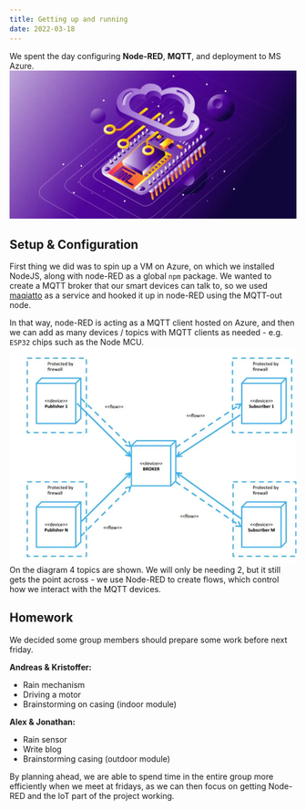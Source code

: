 ```yaml
---
title: Getting up and running
date: 2022-03-18
---
```

We spent the day configuring **Node-RED**, **MQTT**, and deployment to MS Azure.
![Node MCU IoT](./node_mcu_graphic.webp)

## Setup & Configuration
First thing we did was to spin up a VM on Azure, on which we installed NodeJS, along with node-RED as a global `npm` package. We wanted to create a MQTT broker that our smart devices can talk to, so we used [maqiatto](https://maqiatto.com/)
as a service and hooked it up in node-RED using the MQTT-out node.

In that way, node-RED is acting as a MQTT client hosted on Azure, and then we can add as many devices / topics with MQTT clients as needed - e.g. `ESP32` chips such as the Node MCU.
![](./MQTT.png)
On the diagram 4 topics are shown. We will only be needing 2, but it still gets the point across - we use Node-RED to create flows, which control how we interact with the MQTT devices.

## Homework
We decided some group members should prepare some work before next friday.

**Andreas & Kristoffer:**
* Rain mechanism
* Driving a motor
* Brainstorming on casing (indoor module)

**Alex & Jonathan:**
* Rain sensor
* Write blog
* Brainstorming casing (outdoor module)

By planning ahead, we are able to spend time in the entire group more efficiently when we meet at fridays, as we can then focus on getting Node-RED and the IoT part of the project working.